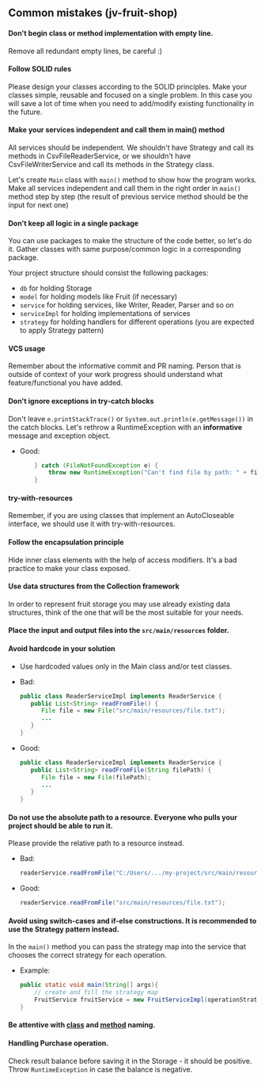 ## Common mistakes (jv-fruit-shop)

#### Don't begin class or method implementation with empty line. 
Remove all redundant empty lines, be careful :)

#### Follow SOLID rules
Please design your classes according to the SOLID principles. Make your classes simple, reusable and focused on a single problem.
In this case you will save a lot of time when you need to add/modify existing functionality in the future.

#### Make your services independent and call them in main() method
All services should be independent. 
We shouldn't have Strategy and call its methods in CsvFileReaderService, or we shouldn't have CsvFileWriterService and call its methods in the Strategy class.

Let's create `Main` class with `main()` method to show how the program works.
Make all services independent and call them in the right order in `main()` method step by step (the result of previous service method should be the input for next one)

#### Don't keep all logic in a single package
You can use packages to make the structure of the code better, so let's do it. Gather classes with same 
purpose/common logic in a corresponding package.

Your project structure should consist the following packages:
- `db` for holding Storage
- `model` for holding models like Fruit (if necessary)
- `service` for holding services, like Writer, Reader, Parser and so on
- `serviceImpl` for holding implementations of services
- `strategy` for holding handlers for different operations (you are expected to apply Strategy pattern)

#### VCS usage
Remember about the informative commit and PR naming. Person that is outside of context of your work progress should understand
what feature/functional you have added.

#### Don't ignore exceptions in try-catch blocks
Don't leave `e.printStackTrace()` or `System.out.println(e.getMessage())` in the catch blocks. 
Let's rethrow a RuntimeException with an **informative** message and exception object.

- Good:   
    ```java
        } catch (FileNotFoundException e) {
            throw new RuntimeException("Can't find file by path: " + filePath, e);
        }
    ```
  
#### try-with-resources
Remember, if you are using classes that implement an AutoCloseable interface, we should use it with try-with-resources.

#### Follow the encapsulation principle
Hide inner class elements with the help of access modifiers. It's a bad practice to make your class exposed.

#### Use data structures from the Collection framework
In order to represent fruit storage you may use already existing data structures, think of the one that will be 
the most suitable for your needs.

#### Place the input and output files into the `src/main/resources` folder.

#### Avoid hardcode in your solution
* Use hardcoded values only in the Main class and/or test classes.  
    
- Bad:  
    ```java
    public class ReaderServiceImpl implements ReaderService {
       public List<String> readFromFile() {
          File file = new File("src/main/resources/file.txt");
          ...
       }
    }
    ```     
- Good:  
    ```java
    public class ReaderServiceImpl implements ReaderService {
       public List<String> readFromFile(String filePath) {
          File file = new File(filePath);
          ...
       }
    }
    ```

#### Do not use the absolute path to a resource. Everyone who pulls your project should be able to run it. 
Please provide the relative path to a resource instead. 
 
- Bad:  
    ```java
    readerService.readFromFile("C:/Users/.../my-project/src/main/resources/file.txt");
    ```  
    
- Good:  
    ```java
    readerService.readFromFile("src/main/resources/file.txt");
    ```
      
#### Avoid using switch-cases and if-else constructions. It is recommended to use the Strategy pattern instead. 
In the `main()` method you can pass the strategy map into the service that chooses the correct strategy for each operation.

- Example:  
    ```java
    public static void main(String[] args){
        // create and fill the strategy map
        FruitService fruitService = new FruitServiceImpl(operationStrategies);
    }
    ```  

#### Be attentive with [class](https://mate-academy.github.io/style-guides/java/java.html#s5.2.2-class-names) and [method](https://mate-academy.github.io/style-guides/java/java.html#s5.2.3-method-names) naming. 

#### Handling Purchase operation.
Check result balance before saving it in the Storage - it should be positive. Throw `RuntimeException` in case the balance is negative.
